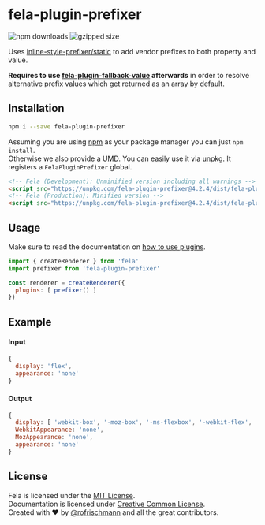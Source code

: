 # fela-plugin-prefixer


<img alt="npm downloads" src="https://img.shields.io/npm/dm/fela-plugin-prefixer.svg">
<img alt="gzipped size" src="https://img.shields.io/badge/gzipped-3.71kb-brightgreen.svg">

Uses [inline-style-prefixer/static](https://github.com/rofrischmann/inline-style-prefix-all) to add vendor prefixes to both property and value.

**Requires to use [fela-plugin-fallback-value](../fela-plugin-fallback-value/) afterwards** in order to resolve alternative prefix values which get returned as an array by default.

## Installation
```sh
npm i --save fela-plugin-prefixer
```
Assuming you are using [npm](https://www.npmjs.com) as your package manager you can just `npm install`.<br>
Otherwise we also provide a [UMD](https://github.com/umdjs/umd). You can easily use it via [unpkg](https://unpkg.com/). It registers a `FelaPluginPrefixer` global.
```HTML
<!-- Fela (Development): Unminified version including all warnings -->
<script src="https://unpkg.com/fela-plugin-prefixer@4.2.4/dist/fela-plugin-prefixer.js"></script>
<!-- Fela (Production): Minified version -->
<script src="https://unpkg.com/fela-plugin-prefixer@4.2.4/dist/fela-plugin-prefixer.min.js"></script>
```

## Usage
Make sure to read the documentation on [how to use plugins](http://fela.js.org/docs/advanced/Plugins.html).

```javascript
import { createRenderer } from 'fela'
import prefixer from 'fela-plugin-prefixer'

const renderer = createRenderer({
  plugins: [ prefixer() ]
})
```

## Example

#### Input
```javascript
{
  display: 'flex',
  appearance: 'none'
}
```
#### Output
```javascript
{
  display: [ 'webkit-box', '-moz-box', '-ms-flexbox', '-webkit-flex', 'flex' ],
  WebkitAppearance: 'none',
  MozAppearance: 'none',
  appearance: 'none'
}
```

## License
Fela is licensed under the [MIT License](http://opensource.org/licenses/MIT).<br>
Documentation is licensed under [Creative Common License](http://creativecommons.org/licenses/by/4.0/).<br>
Created with ♥ by [@rofrischmann](http://rofrischmann.de) and all the great contributors.
